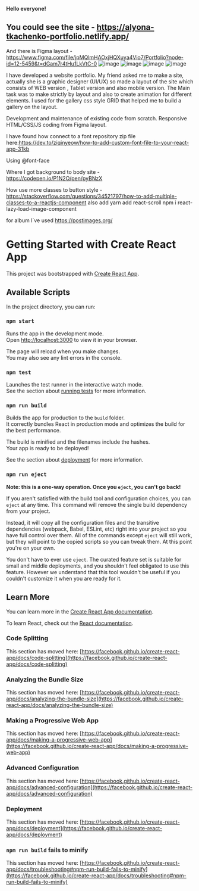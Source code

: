 **Hello everyone!** 

You could see the site - https://alyona-tkachenko-portfolio.netlify.app/
-----
And there is Figma layout - https://www.figma.com/file/jpMQlmHAOxjHQXuya4Vio7/Portfolio?node-id=12-5459&t=dGam7r4tHu1LkVtC-0
![image](https://user-images.githubusercontent.com/79521676/226440688-e480d259-60cb-40c6-8929-96d851e4912a.png)
![image](https://user-images.githubusercontent.com/79521676/226440798-67edcb46-bbdc-4506-b0db-37330e9976dc.png)
![image](https://user-images.githubusercontent.com/79521676/226440877-d9a54d3d-dd93-4724-8395-45c3373de536.png)
![image](https://user-images.githubusercontent.com/79521676/226440955-4ddbed5e-d7bd-41f6-8410-2f7590993f8b.png)
 

I have developed a website portfolio. My friend asked me to make a site, actually she is a graphic designer (UI/UX) so made a layout of the site which consists of WEB version , Tablet version and also mobile version.
The Main task was to make strictly by layout and also to create animation for different elements. 
I used for the gallery css style GRID that helped me to build a gallery on the layout.
 
Development and maintenance of existing code from scratch.
Responsive HTML/CSS/JS coding from Figma layout.


 

I have found how connect to a font repository zip file here:https://dev.to/ziqinyeow/how-to-add-custom-font-file-to-your-react-app-31kb

Using @font-face

Where I got background to body site - https://codepen.io/P1N2O/pen/pyBNzX

How use more classes to button style - https://stackoverflow.com/questions/34521797/how-to-add-multiple-classes-to-a-reactjs-component
also add yarn add react-scroll
npm i react-lazy-load-image-component

for album I`ve used https://postimages.org/

# Getting Started with Create React App

This project was bootstrapped with [Create React App](https://github.com/facebook/create-react-app).

## Available Scripts

In the project directory, you can run:

### `npm start`

Runs the app in the development mode.\
Open [http://localhost:3000](http://localhost:3000) to view it in your browser.

The page will reload when you make changes.\
You may also see any lint errors in the console.

### `npm test`

Launches the test runner in the interactive watch mode.\
See the section about [running tests](https://facebook.github.io/create-react-app/docs/running-tests) for more information.

### `npm run build`

Builds the app for production to the `build` folder.\
It correctly bundles React in production mode and optimizes the build for the best performance.

The build is minified and the filenames include the hashes.\
Your app is ready to be deployed!

See the section about [deployment](https://facebook.github.io/create-react-app/docs/deployment) for more information.

### `npm run eject`

**Note: this is a one-way operation. Once you `eject`, you can't go back!**

If you aren't satisfied with the build tool and configuration choices, you can `eject` at any time. This command will remove the single build dependency from your project.

Instead, it will copy all the configuration files and the transitive dependencies (webpack, Babel, ESLint, etc) right into your project so you have full control over them. All of the commands except `eject` will still work, but they will point to the copied scripts so you can tweak them. At this point you're on your own.

You don't have to ever use `eject`. The curated feature set is suitable for small and middle deployments, and you shouldn't feel obligated to use this feature. However we understand that this tool wouldn't be useful if you couldn't customize it when you are ready for it.

## Learn More

You can learn more in the [Create React App documentation](https://facebook.github.io/create-react-app/docs/getting-started).

To learn React, check out the [React documentation](https://reactjs.org/).

### Code Splitting

This section has moved here: [https://facebook.github.io/create-react-app/docs/code-splitting](https://facebook.github.io/create-react-app/docs/code-splitting)

### Analyzing the Bundle Size

This section has moved here: [https://facebook.github.io/create-react-app/docs/analyzing-the-bundle-size](https://facebook.github.io/create-react-app/docs/analyzing-the-bundle-size)

### Making a Progressive Web App

This section has moved here: [https://facebook.github.io/create-react-app/docs/making-a-progressive-web-app](https://facebook.github.io/create-react-app/docs/making-a-progressive-web-app)

### Advanced Configuration

This section has moved here: [https://facebook.github.io/create-react-app/docs/advanced-configuration](https://facebook.github.io/create-react-app/docs/advanced-configuration)

### Deployment

This section has moved here: [https://facebook.github.io/create-react-app/docs/deployment](https://facebook.github.io/create-react-app/docs/deployment)

### `npm run build` fails to minify

This section has moved here: [https://facebook.github.io/create-react-app/docs/troubleshooting#npm-run-build-fails-to-minify](https://facebook.github.io/create-react-app/docs/troubleshooting#npm-run-build-fails-to-minify)
